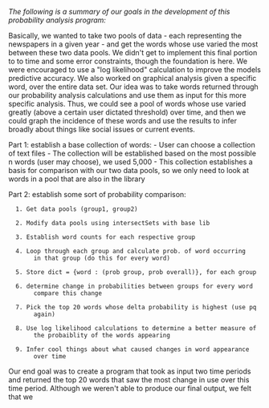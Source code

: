 
*The following is a summary of our goals in the development of this probability analysis program:*

Basically, we wanted to take two pools of data - each representing the newspapers in a given year - and get the words whose use varied the most between these two data pools. We didn't get to implement this final portion to to time and some error constraints, though the foundation is here. We were encouraged to use a "log likelihood" calculation to improve the models predictive accuracy. We also worked on graphical analysis given a specific word, over the entire data set. Our idea was to take words returned through our probability analysis calculations and use them as input for this more specific analysis. Thus, we could see a pool of words whose use varied greatly (above a certain user dictated threshold) over time, and then we could graph the incidence of these words and use the results to infer broadly about things like social issues or current events. 

Part 1: establish a base collection of words:
      - User can choose a collection of text files 
      - The collection will be established based on the most possible n words (user may choose), we used 5,000
      - This collection establishes a basis for comparison with our two data pools, so we only need to look at words in a 
            pool that are also in the library
            
Part 2: establish some sort of probability comparison:

      1. Get data pools (group1, group2)
      
      2. Modify data pools using intersectSets with base lib
      
      3. Establish word counts for each respective group
      
      4. Loop through each group and calculate prob. of word occurring
           in that group (do this for every word)
           
      5. Store dict = {word : (prob group, prob overall)}, for each group
      
      6. determine change in probabilities between groups for every word
           compare this change 
           
      7. Pick the top 20 words whose delta probability is highest (use pq
           again)
           
      8. Use log likelihood calculations to determine a better measure of
           the probaiblity of the words appearing
           
      9. Infer cool things about what caused changes in word appearance
           over time

Our end goal was to create a program that took as input two time periods and returned the top 20 words that saw the most change in use over this time period. Although we weren't able to produce our final output, we felt that we 
